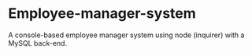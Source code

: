 # Employee-manager-system
A console-based employee manager system using node (inquirer) with a MySQL back-end. 
